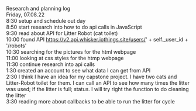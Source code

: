 Research and planning log  
Friday, 07.08.22  
8:30 setup and schedule out day  
8:50 start research into how to do api calls in JavaScript  
9:30 read about API for Litter Robot (cat toilet)  
10:00 found API https://v2.api.whisker.iothings.site/users/' + self._user_id + '/robots'  
10:30 searching for the pictures for the html webpage  
11:00 looking at css styles for the htmp webpage  
11:30 continue research into api calls  
1:30 created an account to see what data I can get from API  
2:30 I think I have an idea for my capstone project. I have two cats and Litter-Robot toilet for them. I can call an API to see how many times the litter was used; if the litter is full; status. I will try right the function to do cleaning the litter  
3:30 reading more about callbacks to be able to run the litter for cycle  


